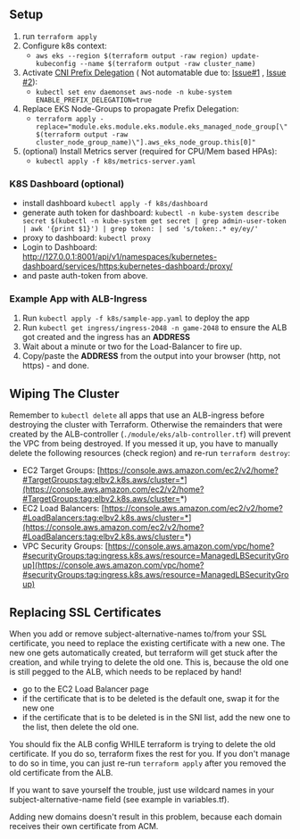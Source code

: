 ## Setup

1. run `terraform apply`
2. Configure k8s context:
    - `aws eks --region $(terraform output -raw region) update-kubeconfig --name $(terraform output -raw cluster_name)`
3. Activate [CNI Prefix Delegation](https://docs.aws.amazon.com/eks/latest/userguide/cni-increase-ip-addresses.html) (
   Not automatable due to: [Issue#1](https://github.com/aws/amazon-vpc-cni-k8s/issues/1571)
   , [Issue #2](https://github.com/aws/containers-roadmap/issues/1333)):
    - `kubectl set env daemonset aws-node -n kube-system ENABLE_PREFIX_DELEGATION=true`
4. Replace EKS Node-Groups to propagate Prefix Delegation:
    - `terraform apply -replace="module.eks.module.eks.module.eks_managed_node_group[\"$(terraform output -raw cluster_node_group_name)\"].aws_eks_node_group.this[0]"`
5. (optional) Install Metrics server (required for CPU/Mem based HPAs):
    - `kubectl apply -f k8s/metrics-server.yaml`

### K8S Dashboard (optional)

- install dashboard `kubectl apply -f k8s/dashboard`
- generate auth token for
  dashboard: `kubectl -n kube-system describe secret $(kubectl -n kube-system get secret | grep admin-user-token | awk '{print $1}') | grep token: | sed 's/token:.* ey/ey/'`
- proxy to dashboard: `kubectl proxy`
- Login to
  Dashboard: http://127.0.0.1:8001/api/v1/namespaces/kubernetes-dashboard/services/https:kubernetes-dashboard:/proxy/
- and paste auth-token from above.

### Example App with ALB-Ingress

1. Run `kubectl apply -f k8s/sample-app.yaml` to deploy the app
2. Run `kubectl get ingress/ingress-2048 -n game-2048` to ensure the ALB got created and the ingress has an **ADDRESS**
3. Wait about a minute or two for the Load-Balancer to fire up.
4. Copy/paste the **ADDRESS** from the output into your browser (http, not https) - and done.

## Wiping The Cluster
Remember to `kubectl delete` all apps that use an ALB-ingress before destroying the cluster with Terraform. Otherwise
the remainders that were created by the ALB-controller (`./module/eks/alb-controller.tf`) will prevent the VPC from
being destroyed. If you messed it up, you have to manually delete the following resources (check region) and
re-run `terraform destroy`:

- EC2 Target
  Groups: [https://console.aws.amazon.com/ec2/v2/home?#TargetGroups:tag:elbv2.k8s.aws/cluster=*](https://console.aws.amazon.com/ec2/v2/home?#TargetGroups:tag:elbv2.k8s.aws/cluster=*)
- EC2 Load
  Balancers: [https://console.aws.amazon.com/ec2/v2/home?#LoadBalancers:tag:elbv2.k8s.aws/cluster=*](https://console.aws.amazon.com/ec2/v2/home?#LoadBalancers:tag:elbv2.k8s.aws/cluster=*)
- VPC Security
  Groups: [https://console.aws.amazon.com/vpc/home?#securityGroups:tag:ingress.k8s.aws/resource=ManagedLBSecurityGroup](https://console.aws.amazon.com/vpc/home?#securityGroups:tag:ingress.k8s.aws/resource=ManagedLBSecurityGroup)

## Replacing SSL Certificates
When you add or remove subject-alternative-names to/from your SSL certificate, you need to replace the existing
certificate with a new one. The new one gets automatically created, but terraform will get stuck after the creation,
and while trying to delete the old one. This is, because the old one is still pegged to the ALB, which needs to be
replaced by hand!

- go to the EC2 Load Balancer page
- if the certificate that is to be deleted is the default one, swap it for the new one
- if the certificate that is to be deleted is in the SNI list, add the new one to the list, then delete the old one.

You should fix the ALB config WHILE terraform is trying to delete the old certificate. If you do so, terraform fixes
the rest for you. If you don't manage to do so in time, you can just re-run `terraform apply` after you removed the old
certificate from the ALB.

If you want to save yourself the trouble, just use wildcard names in your subject-alternative-name field
(see example in variables.tf).

Adding new domains doesn't result in this problem, because each domain receives their own certificate from ACM.
